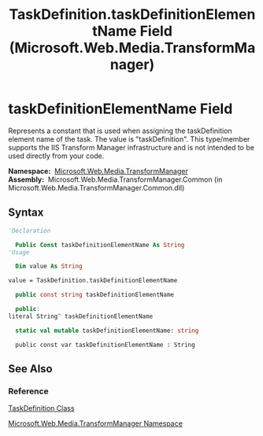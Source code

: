 ﻿---
title: TaskDefinition.taskDefinitionElementName Field (Microsoft.Web.Media.TransformManager)
TOCTitle: taskDefinitionElementName Field
ms:assetid: F:Microsoft.Web.Media.TransformManager.TaskDefinition.taskDefinitionElementName
ms:mtpsurl: https://msdn.microsoft.com/en-us/library/microsoft.web.media.transformmanager.taskdefinition.taskdefinitionelementname(v=VS.90)
ms:contentKeyID: 35520681
ms.date: 06/14/2012
mtps_version: v=VS.90
f1_keywords:
- Microsoft.Web.Media.TransformManager.TaskDefinition.taskDefinitionElementName
dev_langs:
- csharp
- jscript
- vb
- FSharp
- cpp
api_location:
- Microsoft.Web.Media.TransformManager.Common.dll
api_name:
- Microsoft.Web.Media.TransformManager.TaskDefinition.taskDefinitionElementName
api_type:
- Managed
topic_type:
- apiref
- kbSyntax
product_family_name: VS
ROBOTS: INDEX,FOLLOW
---

# taskDefinitionElementName Field

Represents a constant that is used when assigning the taskDefinition element name of the task. The value is "taskDefinition". This type/member supports the IIS Transform Manager infrastructure and is not intended to be used directly from your code.

**Namespace:**  [Microsoft.Web.Media.TransformManager](microsoft-web-media-transformmanager-namespace.md)  
**Assembly:**  Microsoft.Web.Media.TransformManager.Common (in Microsoft.Web.Media.TransformManager.Common.dll)

## Syntax

```vb
'Declaration

  Public Const taskDefinitionElementName As String
'Usage

  Dim value As String

value = TaskDefinition.taskDefinitionElementName
```

```csharp
  public const string taskDefinitionElementName
```

```cpp
  public:
literal String^ taskDefinitionElementName
```

``` fsharp
  static val mutable taskDefinitionElementName: string
```

```jscript
  public const var taskDefinitionElementName : String
```

## See Also

### Reference

[TaskDefinition Class](taskdefinition-class-microsoft-web-media-transformmanager.md)

[Microsoft.Web.Media.TransformManager Namespace](microsoft-web-media-transformmanager-namespace.md)


